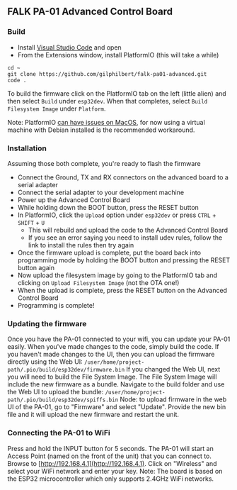 ## FALK PA-01 Advanced Control Board

### Build
- Install [Visual Studio Code](https://code.visualstudio.com/download) and open
- From the Extensions window, install PlatformIO (this will take a while)

```
cd ~
git clone https://github.com/gilphilbert/falk-pa01-advanced.git
code .
```

To build the firmware click on the PlatformIO tab on the left (little alien) and then select `Build` under `esp32dev`. When that completes, select `Build Filesystem Image` under `Platform`.

Note: PlatformIO [can have issues on MacOS](https://github.com/gilphilbert/falk-pa01-advanced/issues/3), for now using a virtual machine with Debian installed is the recommended workaround.

### Installation
Assuming those both complete, you're ready to flash the firmware
- Connect the Ground, TX and RX connectors on the advanced board to a serial adapter
- Connect the serial adapter to your development machine
- Power up the Advanced Control Board
- While holding down the BOOT button, press the RESET button
- In PlatformIO, click the `Upload` option under `esp32dev` or press `CTRL` + `SHIFT` + `U`
  - This will rebuild and upload the code to the Advanced Control Board
  - If you see an error saying you need to install udev rules, follow the link to install the rules then try again
- Once the firmware upload is complete, put the board back into programming mode by holding the BOOT button and pressing the RESET button again
- Now upload the filesystem image by going to the PlatformIO tab and clicking on `Upload Filesystem Image` (not the OTA one!)
- When the upload is complete, press the RESET button on the Advanced Control Board
- Programming is complete!

### Updating the firmware
Once you have the PA-01 connected to your wifi, you can update your PA-01 easily. When you've made changes to the code, simply build the code. If you haven't made changes to the UI, then you can upload the firmware directly using the Web UI:
    `/user/home/project-path/.pio/build/esp32dev/firmware.bin`
If you changed the Web UI, next you will need to build the File System Image. The File System Image will include the new firmware as a bundle. Navigate to the build folder and use the Web UI to upload the bundle:
  `/user/home/project-path/.pio/build/esp32dev/spiffs.bin`
Node: to upload firmware in the web UI of the PA-01, go to "Firmware" and select "Update". Provide the new bin file and it will upload the new firmware and restart the unit.

### Connecting the PA-01 to WiFi
Press and hold the INPUT button for 5 seconds. The PA-01 will start an Access Point (named on the front of the unit) that you can connect to. Browse to [http://192.168.4.1](http://192.168.4.1). Click on "Wireless" and select your WiFi network and enter your key.
Note: The board is based on the ESP32 microcontroller which only supports 2.4GHz WiFi networks.